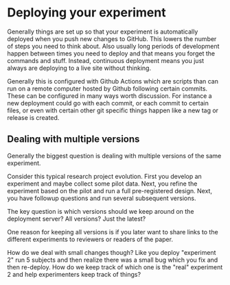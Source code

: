 # Deploying your experiment

Generally things are set up so that your experiment is automatically deployed when you push new changes to GitHub.  This lowers the number of steps you need to think about.  Also usually long periods of development happen between times you need to deploy and that means you forget the commands and stuff.  Instead, continuous deployment means you just always are deploying to a live site without thinking.

Generally this is configured with Github Actions which are scripts than can run on a remote computer hosted by Github following certain commits.  These can be configured in many ways worth discussion.  For instance a new deployment could go with each commit, or each commit to certain files, or even with certain other git specific things happen like a new tag or release is created.

## Dealing with multiple versions

Generally the biggest question is dealing with multiple versions of the same experiment. 

Consider this typical research project evolution.  First you develop an experiment and maybe collect some pilot data.  Next, you refine the experiment based on the pilot and run a full pre-registered design.  Next, you have followup questions and run several subsequent versions.

The key question is which versions should we keep around on the deployment server?  All versions?  Just the latest?

One reason for keeping all versions is if you later want to share links to the different experiments to reviewers or readers of the paper.  

How do we deal with small changes though?  Like you deploy "experiment 2" run 5 subjects and then realize there was a small bug which you fix and then re-deploy.  How do we keep track of which one is the "real" experiment 2 and help experimenters keep track of things?
